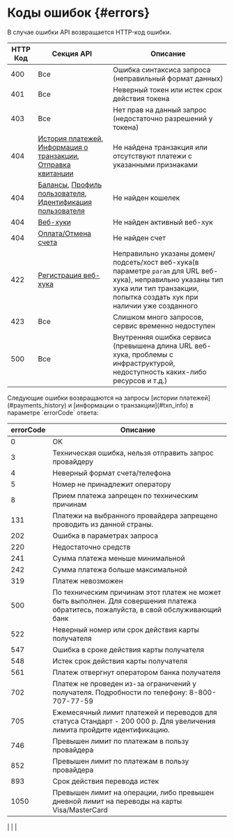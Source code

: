 
# Коды ошибок {#errors}

В случае ошибки API возвращается HTTP-код ошибки.

HTTP Код | Секция API | Описание
---|-----|---------
400 | Все | Ошибка синтаксиса запроса (неправильный формат данных)
401 | Все | Неверный токен или истек срок действия токена
403 | Все | Нет прав на данный запрос (недостаточно разрешений у токена)
404 | [История платежей](#payments_history), [Информация о транзакции](#txn_info), [Отправка квитанции](#payment_receipt) | Не найдена транзакция или отсутствуют платежи с указанными признаками
404 | [Балансы](#balance), [Профиль пользователя](#profile), [Идентификация пользователя](#identification) | Не найден кошелек
404 | [Веб-хуки](#webhook) | Не найден активный веб-хук
404 | [Оплата/Отмена счета](#paywallet_invoice) | Не найден счет
422 | [Регистрация веб-хука](#hook_reg) | Неправильно указаны домен/подсеть/хост веб-хука(в параметре `param` для URL веб-хука), неправильно указаны тип хука или тип транзакции, попытка создать хук при наличии уже созданного
423 | Все | Слишком много запросов, сервис временно недоступен
500 | Все | Внутренняя ошибка сервиса (превышена длина URL веб-хука, проблемы с инфраструктурой, недоступность каких-либо ресурсов и т.д.)

<a name="errorCode"/>
Следующие ошибки возвращаются на запросы [истории платежей](#payments_history) и [информации о транзакции](#txn_info) в параметре `errorCode` ответа:

errorCode | Описание
----|------
0 |OK
3 |Техническая ошибка, нельзя отправить запрос провайдеру
4 |Неверный формат счета/телефона
5 |Номер не принадлежит оператору
8 |Прием платежа запрещен по техническим причинам
131 |Платежи на выбранного провайдера запрещено проводить из данной страны.
202 |Ошибка в параметрах запроса
220 |Недостаточно средств
241 |Сумма платежа меньше минимальной
242 |Сумма платежа больше максимальной
319 |Платеж невозможен
500 |По техническим причинам этот платеж не может быть выполнен. Для совершения платежа обратитесь, пожалуйста, в свой обслуживающий банк
522 |Неверный номер или срок действия карты получателя
547 | Ошибка в сроке действия карты получателя
548 |Истек срок действия карты получателя
561 |Платеж отвергнут оператором банка получателя
702 |Платеж не проведен из-за ограничений у получателя. Подробности по телефону: 8-800-707-77-59
705 |Ежемесячный лимит платежей и переводов для статуса Стандарт - 200 000 р. Для увеличения лимита пройдите идентификацию.
746 |Превышен лимит по платежам в пользу провайдера
852 |Превышен лимит по платежам в пользу провайдера
893 |Срок действия перевода истек
1050 | Превышен лимит на операции, либо превышен дневной лимит на переводы на карты Visa/MasterCard
 |
 |
 |
